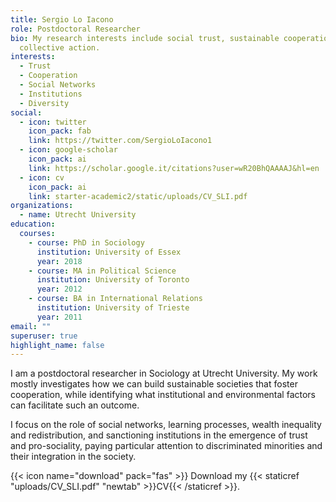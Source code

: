 ```yaml
---
title: Sergio Lo Iacono
role: Postdoctoral Researcher
bio: My research interests include social trust, sustainable cooperation, and
  collective action.
interests:
  - Trust
  - Cooperation
  - Social Networks
  - Institutions
  - Diversity
social:
  - icon: twitter
    icon_pack: fab
    link: https://twitter.com/SergioLoIacono1
  - icon: google-scholar
    icon_pack: ai
    link: https://scholar.google.it/citations?user=wR20BhQAAAAJ&hl=en
  - icon: cv
    icon_pack: ai
    link: starter-academic2/static/uploads/CV_SLI.pdf
organizations:
  - name: Utrecht University
education:
  courses:
    - course: PhD in Sociology
      institution: University of Essex
      year: 2018
    - course: MA in Political Science
      institution: University of Toronto
      year: 2012
    - course: BA in International Relations
      institution: University of Trieste
      year: 2011
email: ""
superuser: true
highlight_name: false
---
```

I am a postdoctoral researcher in Sociology at Utrecht University. My work mostly investigates how we can build sustainable societies that foster cooperation, while identifying what institutional and environmental factors can facilitate such an outcome. 

I focus on the role of social networks, learning processes, wealth inequality and redistribution, and sanctioning institutions in the emergence of trust and pro-sociality, paying particular attention to discriminated minorities and their integration in the society. 

{{< icon name="download" pack="fas" >}} Download my {{< staticref "uploads/CV_SLI.pdf" "newtab" >}}CV{{< /staticref >}}.
